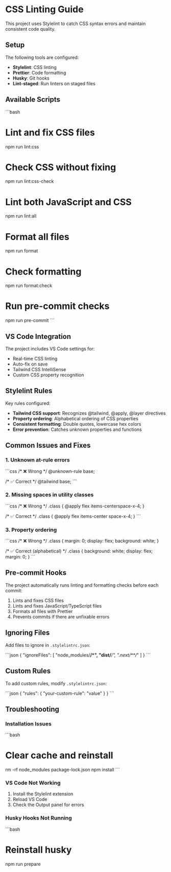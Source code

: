 # CSS Linting Guide

This project uses Stylelint to catch CSS syntax errors and maintain consistent code quality.

## Setup

The following tools are configured:

- **Stylelint**: CSS linting
- **Prettier**: Code formatting
- **Husky**: Git hooks
- **Lint-staged**: Run linters on staged files

## Available Scripts

\`\`\`bash
# Lint and fix CSS files
npm run lint:css

# Check CSS without fixing
npm run lint:css-check

# Lint both JavaScript and CSS
npm run lint:all

# Format all files
npm run format

# Check formatting
npm run format:check

# Run pre-commit checks
npm run pre-commit
\`\`\`

## VS Code Integration

The project includes VS Code settings for:

- Real-time CSS linting
- Auto-fix on save
- Tailwind CSS IntelliSense
- Custom CSS property recognition

## Stylelint Rules

Key rules configured:

- **Tailwind CSS support**: Recognizes @tailwind, @apply, @layer directives
- **Property ordering**: Alphabetical ordering of CSS properties
- **Consistent formatting**: Double quotes, lowercase hex colors
- **Error prevention**: Catches unknown properties and functions

## Common Issues and Fixes

### 1. Unknown at-rule errors
\`\`\`css
/* ❌ Wrong */
@unknown-rule base;

/* ✅ Correct */
@tailwind base;
\`\`\`

### 2. Missing spaces in utility classes
\`\`\`css
/* ❌ Wrong */
.class { @apply flex items-centerspace-x-4; }

/* ✅ Correct */
.class { @apply flex items-center space-x-4; }
\`\`\`

### 3. Property ordering
\`\`\`css
/* ❌ Wrong */
.class {
  margin: 0;
  display: flex;
  background: white;
}

/* ✅ Correct (alphabetical) */
.class {
  background: white;
  display: flex;
  margin: 0;
}
\`\`\`

## Pre-commit Hooks

The project automatically runs linting and formatting checks before each commit:

1. Lints and fixes CSS files
2. Lints and fixes JavaScript/TypeScript files
3. Formats all files with Prettier
4. Prevents commits if there are unfixable errors

## Ignoring Files

Add files to ignore in `.stylelintrc.json`:

\`\`\`json
{
  "ignoreFiles": [
    "node_modules/**/*",
    "dist/**/*",
    ".next/**/*"
  ]
}
\`\`\`

## Custom Rules

To add custom rules, modify `.stylelintrc.json`:

\`\`\`json
{
  "rules": {
    "your-custom-rule": "value"
  }
}
\`\`\`

## Troubleshooting

### Installation Issues
\`\`\`bash
# Clear cache and reinstall
rm -rf node_modules package-lock.json
npm install
\`\`\`

### VS Code Not Working
1. Install the Stylelint extension
2. Reload VS Code
3. Check the Output panel for errors

### Husky Hooks Not Running
\`\`\`bash
# Reinstall husky
npm run prepare
